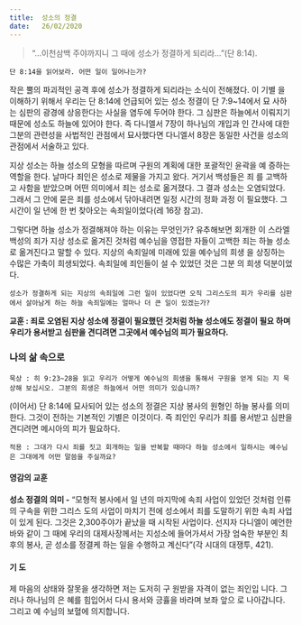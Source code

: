 ```yaml
---
title:  성소의 정결
date:   26/02/2020
---
```


> <p></p>
> “…이천삼백 주야까지니 그 때에 성소가 정결하게 되리라…”(단 8:14).

`단 8:14을 읽어보라. 어떤 일이 일어나는가?`

작은 뿔의 파괴적인 공격 후에 성소가 정결하게 되리라는 소식이 전해졌다. 이 기별
을 이해하기 위해서 우리는 단 8:14에 언급되어 있는 성소 정결이 단 7:9~14에서 묘
사하는 심판의 광경에 상응한다는 사실을 염두에 두어야 한다. 그 심판은 하늘에서
이뤄지기 때문에 성소도 하늘에 있어야 한다. 즉 다니엘서 7장이 하나님의 개입과 인
간사에 대한 그분의 관련성을 사법적인 관점에서 묘사했다면 다니엘서 8장은 동일한
사건을 성소의 관점에서 서술하고 있다.

지상 성소는 하늘 성소의 모형을 따르며 구원의 계획에 대한 포괄적인 윤곽을 예
증하는 역할을 한다. 날마다 죄인은 성소로 제물을 가지고 왔다. 거기서 백성들은 죄
를 고백하고 사함을 받았으며 어떤 의미에서 죄는 성소로 옮겨졌다. 그 결과 성소는
오염되었다. 그래서 그 안에 묻은 죄를 성소에서 닦아내려면 일정 시간의 정화 과정
이 필요했다. 그 시간이 일 년에 한 번 찾아오는 속죄일이었다(레 16장 참고).

그렇다면 하늘 성소가 정결해져야 하는 이유는 무엇인가? 유추해보면 회개한 이
스라엘 백성의 죄가 지상 성소로 옮겨진 것처럼 예수님을 영접한 자들이 고백한 죄는
하늘 성소로 옮겨진다고 말할 수 있다. 지상의 속죄일에 미래에 있을 예수님의 희생
을 상징하는 수많은 가축이 희생되었다. 속죄일에 죄인들이 설 수 있었던 것은 그분
의 희생 덕분이었다.

`성소가 정결하게 되는 지상의 속죄일에 그런 일이 있었다면 오직 그리스도의 피가
우리를 심판에서 살아남게 하는 하늘 속죄일에는 얼마나 더 큰 일이 있겠는가?`

**교훈 : 죄로 오염된 지상 성소에 정결이 필요했던 것처럼 하늘 성소에도 정결이 필요
하며 우리가 용서받고 심판을 견디려면 그곳에서 예수님의 피가 필요하다.**

### 나의 삶 속으로

`묵상 : 히 9:23~28을 읽고 우리가 어떻게 예수님의 희생을 통해서 구원을 얻게 되는
지 묵상해 보십시오. 그분의 희생은 하늘에서 어떤 의미가 있습니까?`

(이어서) 단 8:14에 묘사되어 있는 성소의 정결은 지상 봉사의 원형인 하늘 봉사를
의미한다. 그것이 전하는 기본적인 기별은 이것이다. 즉 죄인인 우리가 죄를 용서받고
심판을 견디려면 메시아의 피가 필요하다.

`적용 : 그대가 다시 죄를 짓고 회개하는 일을 반복할 때마다 하늘 성소에서 일하시는
예수님은 그대에게 어떤 말씀을 주실까요?`

#### 영감의 교훈

**성소 정결의 의미 -** “모형적 봉사에서 일 년의 마지막에
속죄 사업이 있었던 것처럼 인류의 구속을 위한 그리스
도의 사업이 마치기 전에 성소에서 죄를 도말하기 위한
속죄 사업이 있게 된다. 그것은 2,300주야가 끝났을 때
시작된 사업이다. 선지자 다니엘이 예언한 바와 같이 그
때에 우리의 대제사장께서는 지성소에 들어가셔서 가장
엄숙한 부분인 최후의 봉사, 곧 성소를 정결케 하는 일을
수행하고 계신다”(각 시대의 대쟁투, 421).

#### 기 도

제 마음의 상태와 잘못을
생각하면 저는 도저히 구
원받을 자격이 없는 죄인입
니다. 그러나 하나님의 은
혜를 힘입어서 다시 용서와
긍휼을 바라며 보좌 앞으
로 나아갑니다. 그리고 예
수님의 보혈에 의지합니다.